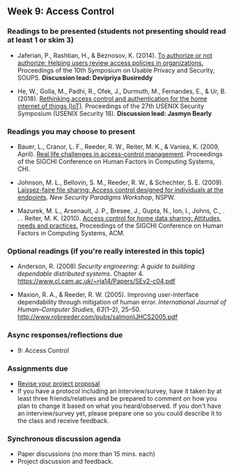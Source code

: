 ## Week 9: Access Control

### Readings to be presented (students not presenting should read at least 1 or skim 3)

- Jaferian, P., Rashtian, H., & Beznosov, K. (2014). [To authorize or not authorize: Helping users review access policies in organizations.](https://www.usenix.org/system/files/conference/soups2014/soups14-paper-jaferian.pdf) Proceedings of the 10th Symposium on Usable Privacy and Security, SOUPS. **Discussion lead: Devipriya Busireddy**

- He, W., Golla, M., Padhi, R., Ofek, J., Durmuth, M., Fernandes, E., & Ur, B. (2018). [Rethinking access control and authentication for the home internet of things (IoT)](https://www.blaseur.com/papers/usenixsec18.pdf). Proceedings of the 27th USENIX Security Symposium (USENIX Security 18). **Discussion lead: Jasmyn Bearly**


### Readings you may choose to present

- Bauer, L., Cranor, L. F., Reeder, R. W., Reiter, M. K., & Vaniea, K. (2009, April). [Real life challenges in access-control management](https://users.ece.cmu.edu/~lbauer/papers/2009/chi09-management.pdf). Proceedings of the SIGCHI Conference on Human Factors in Computing Systems, CHI.

- Johnson, M. L., Bellovin, S. M., Reeder, R. W., & Schechter, S. E. (2009). [Laissez-faire file sharing: Access control designed for individuals at the endpoints](https://academiccommons.columbia.edu/doi/10.7916/D8D79J6W/download). *New Security Paradigms Workshop*, NSPW.    

- Mazurek, M. L., Arsenault, J. P., Bresee, J., Gupta, N., Ion, I., Johns, C., . . . Reiter, M. K. (2010). [Access control for home data sharing: Attitudes, needs and practices.](https://users.ece.cmu.edu/~lbauer/papers/2010/chi2010-home-access-control.pdf) Proceedings of the SIGCHI Conference on Human Factors in Computing Systems, ACM. 


### Optional readings (if you're really interested in this topic)

- Anderson, R. (2008) *Security engineering: A guide to building dependable distributed systems*. Chapter 4. https://www.cl.cam.ac.uk/~rja14/Papers/SEv2-c04.pdf

- Maxion, R. A., & Reeder, R. W. (2005). Improving user-interface dependability through mitigation of human error. *International Journal of Human–Computer Studies, 63*(1–2), 25–50. http://www.robreeder.com/pubs/salmonIJHCS2005.pdf

### Async responses/reflections due

  - 9: Access Control

### Assignments due

- [Revise your project proposal](../project/README.md#week-9-before-the-live-session)
- If you have a protocol including an interview/survey, have it taken by at least three friends/relatives and be prepared to comment on how you plan to change it based on what you heard/observed. If you don't have an interview/survey yet, please prepare one so you could describe it to the class and receive feedback.


### Synchronous discussion agenda
- Paper discussions (no more than 15 mins. each)
- Project discussion and feedback.
